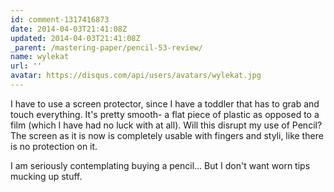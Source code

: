 ```yaml
---
id: comment-1317416873
date: 2014-04-03T21:41:08Z
updated: 2014-04-03T21:41:08Z
_parent: /mastering-paper/pencil-53-review/
name: wylekat
url: ''
avatar: https://disqus.com/api/users/avatars/wylekat.jpg
---
```


I have to use a screen protector, since I have a toddler that has to
grab and touch everything. It's pretty smooth- a flat piece of plastic as opposed
to a film (which I have had no luck with at all). Will this disrupt my use of Pencil?
The screen as it is now is completely usable with fingers and styli, like there
is no protection on it.

I am seriously contemplating buying a pencil... But
I don't want worn tips mucking up stuff.
